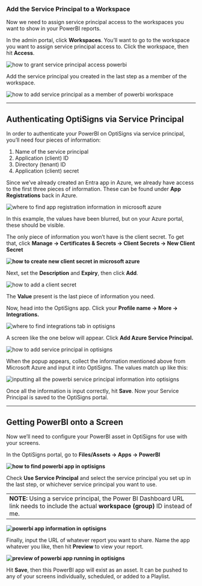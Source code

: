 ### Add the Service Principal to a Workspace

Now we need to assign service principal access to the workspaces you want to show in your PowerBI reports.

In the admin portal, click **Workspaces**. You’ll want to go to the workspace you want to assign service principal access to. Click the workspace, then hit **Access**.

![how to grant service principal access powerbi](https://support.optisigns.com/hc/article_attachments/32860610425107)

Add the service principal you created in the last step as a member of the workspace.

![how to add service principal as a member of powerbi workspace](https://support.optisigns.com/hc/article_attachments/32860569093139)

---

Authenticating OptiSigns via Service Principal
----------------------------------------------

In order to authenticate your PowerBI on OptiSigns via service principal, you’ll need four pieces of information:

1. Name of the service principal
2. Application (client) ID
3. Directory (tenant) ID
4. Application (client) secret

Since we’ve already created an Entra app in Azure, we already have access to the first three pieces of information. These can be found under **App Registrations** back in Azure.

![where to find app registration information in microsoft azure](https://support.optisigns.com/hc/article_attachments/32860569095571)

In this example, the values have been blurred, but on your Azure portal, these should be visible.

The only piece of information you won’t have is the client secret. To get that, click **Manage → Certificates & Secrets → Client Secrets → New Client Secret**

**![how to create new client secret in microsoft azure](https://support.optisigns.com/hc/article_attachments/32860569099411)**

Next, set the **Description** and **Expiry**, then click **Add**.

![how to add a client secret](https://support.optisigns.com/hc/article_attachments/32860569100947)

The **Value** present is the last piece of information you need.

Now, head into the OptiSigns app. Click your **Profile name → More → Integrations.**

![where to find integrations tab in optisigns](https://support.optisigns.com/hc/article_attachments/32860610434451)

A screen like the one below will appear. Click **Add Azure Service Principal.**

![how to add service principal in optisigns](https://support.optisigns.com/hc/article_attachments/32860569109011)

When the popup appears, collect the information mentioned above from Microsoft Azure and input it into OptiSigns. The values match up like this:

![inputting all the powerbi service principal information into optisigns](https://support.optisigns.com/hc/article_attachments/32860610442771)

Once all the information is input correctly, hit **Save**. Now your Service Principal is saved to the OptiSigns portal.

---

Getting PowerBI onto a Screen
-----------------------------

Now we’ll need to configure your PowerBI asset in OptiSigns for use with your screens.

In the OptiSigns portal, go to **Files/Assets → Apps → PowerBI**

**![how to find powerbi app in optisigns](https://support.optisigns.com/hc/article_attachments/32860569116691)**

Check **Use Service Principal** and select the service principal you set up in the last step, or whichever service principal you want to use.

|  |
| --- |
| **NOTE:** Using a service principal, the Power BI Dashboard URL link needs to include the actual **workspace (group)** ID instead of me. |

**![powerbi app information in optisigns](https://support.optisigns.com/hc/article_attachments/32860610472339)**

Finally, input the URL of whatever report you want to share. Name the app whatever you like, then hit **Preview** to view your report.

**![preview of powerbi app running in optisigns](https://support.optisigns.com/hc/article_attachments/32860610476307)**

Hit **Save**, then this PowerBI app will exist as an asset. It can be pushed to any of your screens individually, scheduled, or added to a Playlist.